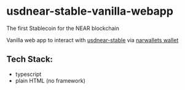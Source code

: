 # usdnear-stable-vanilla-webapp

The first Stablecoin for the NEAR blockchain

Vanilla web app to interact with [usdnear-stable](https://github.com/luciotato/usdnear-stable) via [narwallets wallet](https://www.narwallets.com)

## Tech Stack:

* typescript
* plain HTML (no framework)

